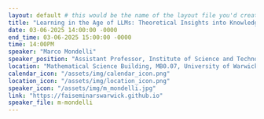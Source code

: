 ```yaml
---
layout: default # this would be the name of the layout file you'd create for events
title: "Learning in the Age of LLMs: Theoretical Insights into Knowledge Distillation and Test-Time-Training"
date: 03-06-2025 14:00:00 -0000
end_time: 03-06-2025 15:00:00 -0000
time: 14:00PM
speaker: "Marco Mondelli"
speaker_position: "Assistant Professor, Institute of Science and Technology,  Austria"
location: "Mathematical Science Building, MB0.07, University of Warwick, Coventry, UK"
calendar_icon: "/assets/img/calendar_icon.png"
location_icon: "/assets/img/location_icon.png"
speaker_icon: "/assets/img/m_mondelli.jpg"
link: "https://faiseminarswarwick.github.io"
speaker_file: m-mondelli
---
```

